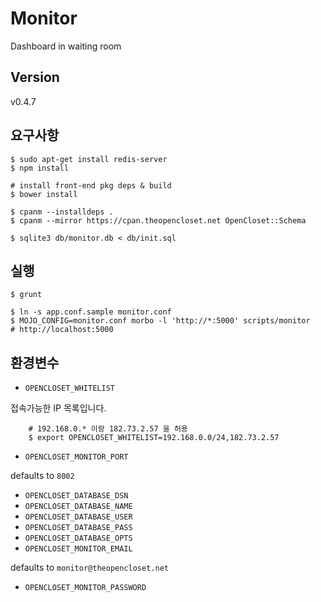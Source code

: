 # Monitor #

Dashboard in waiting room

## Version ##

v0.4.7

## 요구사항 ##

    $ sudo apt-get install redis-server
    $ npm install

    # install front-end pkg deps & build
    $ bower install

    $ cpanm --installdeps .
    $ cpanm --mirror https://cpan.theopencloset.net OpenCloset::Schema

    $ sqlite3 db/monitor.db < db/init.sql

## 실행 ##

    $ grunt

    $ ln -s app.conf.sample monitor.conf
    $ MOJO_CONFIG=monitor.conf morbo -l 'http://*:5000' scripts/monitor    # http://localhost:5000

## 환경변수 ##

- `OPENCLOSET_WHITELIST`

접속가능한 IP 목록입니다.

        # 192.168.0.* 이랑 182.73.2.57 을 허용
        $ export OPENCLOSET_WHITELIST=192.168.0.0/24,182.73.2.57

- `OPENCLOSET_MONITOR_PORT`

defaults to `8002`

- `OPENCLOSET_DATABASE_DSN`
- `OPENCLOSET_DATABASE_NAME`
- `OPENCLOSET_DATABASE_USER`
- `OPENCLOSET_DATABASE_PASS`
- `OPENCLOSET_DATABASE_OPTS`
- `OPENCLOSET_MONITOR_EMAIL`

defaults to `monitor@theopencloset.net`

- `OPENCLOSET_MONITOR_PASSWORD`
